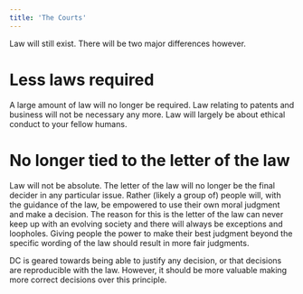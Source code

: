 ```yaml
---
title: 'The Courts'
---
```


Law will still exist. There will be two major differences however.

# Less laws required

A large amount of law will no longer be required. Law relating to patents and business will not be necessary any more. Law will largely be about ethical conduct to your fellow humans.

# No longer tied to the letter of the law

Law will not be absolute. The letter of the law will no longer be the final decider in any particular issue. Rather (likely a group of) people will, with the guidance of the law, be empowered to use their own moral judgment and make a decision. The reason for this is the letter of the law can never keep up with an evolving society and there will always be exceptions and loopholes. Giving people the power to make their best judgment beyond the specific wording of the law should result in more fair judgments.

DC is geared towards being able to justify any decision, or that decisions are reproducible with the law. However, it should be more valuable making more correct decisions over this principle.
